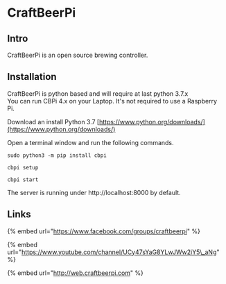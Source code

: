 # CraftBeerPi

## Intro

CraftBeerPi is an open source brewing controller.

## Installation

CraftBeerPi is python based and will require at last python 3.7.x  
You can run CBPi 4.x on your Laptop. It's not required to use a Raspberry Pi.

Download an install Python 3.7  [https://www.python.org/downloads/](https://www.python.org/downloads/)

Open a terminal window and run the following commands.

```text
sudo python3 -m pip install cbpi
```

```text
cbpi setup
```

```text
cbpi start
```

The server is running under http://localhost:8000 by default.

## Links

{% embed url="https://www.facebook.com/groups/craftbeerpi" %}

{% embed url="https://www.youtube.com/channel/UCy47sYaG8YLwJWw2iY5\_aNg" %}

{% embed url="http://web.craftbeerpi.com" %}

